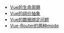 * [Vue的生命周期](vue/life-cycle.md)
* [Vue的组价抽象](vue/vue-component-abstract.md)
* [Vue的数据绑定问题](vue/vue-data-binding.md)
* [Vue-Router的两种mode](vue/vue-router-modes.md)
